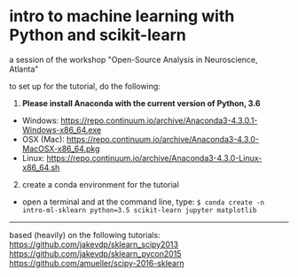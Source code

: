 # intro to machine learning with Python and scikit-learn

a session of the workshop "Open-Source Analysis in Neuroscience, Atlanta"

to set up for the tutorial, do the following:
1. **Please install Anaconda with the current version of Python, 3.6**
 * Windows: https://repo.continuum.io/archive/Anaconda3-4.3.0.1-Windows-x86_64.exe
 * OSX (Mac): https://repo.continuum.io/archive/Anaconda3-4.3.0-MacOSX-x86_64.pkg
 * Linux: https://repo.continuum.io/archive/Anaconda3-4.3.0-Linux-x86_64.sh
2. create a conda environment for the tutorial 
 * open a terminal and at the command line, type:
  `$ conda create -n intro-ml-sklearn python=3.5 scikit-learn jupyter matplotlib`


----------------------------------------------------------------------

based (heavily) on the following tutorials:
https://github.com/jakevdp/sklearn_scipy2013
https://github.com/jakevdp/sklearn_pycon2015
https://github.com/amueller/scipy-2016-sklearn
